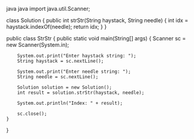 java
java
import java.util.Scanner;

class Solution {
    public int strStr(String haystack, String needle) {
        int idx = haystack.indexOf(needle);
        return idx;
    }
}

public class StrStr {
    public static void main(String[] args) {
        Scanner sc = new Scanner(System.in);

        System.out.print("Enter haystack string: ");
        String haystack = sc.nextLine();

        System.out.print("Enter needle string: ");
        String needle = sc.nextLine();

        Solution solution = new Solution();
        int result = solution.strStr(haystack, needle);

        System.out.println("Index: " + result);

        sc.close();
    }
}


